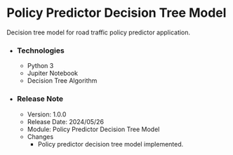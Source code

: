 # Policy Predictor Decision Tree Model
Decision tree model for road traffic policy predictor application.

* ### Technologies
  * Python 3
  * Jupiter Notebook
  * Decision Tree Algorithm
  
* ### Release Note
  * Version: 1.0.0
  * Release Date: 2024/05/26
  * Module: Policy Predictor Decision Tree Model
  * Changes
    * Policy predictor decision tree model implemented.
